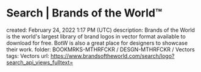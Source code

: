 # Search | Brands of the World™

created: February 24, 2022 1:17 PM (UTC)
description: Brands of the World is the world\'s largest library of brand logos in vector format available to download for free. BotW is also a great place for designers to showcase their work.
folder: BOOKMRKS-MTHRFCKR / DESGN-MTHRFCKR / Vectors
tags: Vectors
url: https://www.brandsoftheworld.com/search/logo?search_api_views_fulltext=